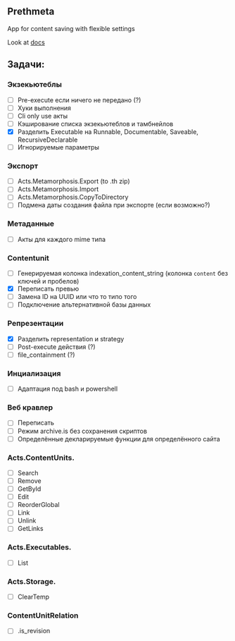 ## Prethmeta

App for content saving with flexible settings

Look at [docs](docs/ru/README.md)

## Задачи:

### Экзекьютеблы

- [ ] Pre-execute если ничего не передано (?)
- [ ] Хуки выполнения
- [ ] Cli only use акты
- [ ] Кэширование списка экзекьютеблов и тамбнейлов
- [x] Разделить Executable на Runnable, Documentable, Saveable, RecursiveDeclarable
- [ ] Игнорируемые параметры

### Экспорт

- [ ] Acts.Metamorphosis.Export (to .th zip)
- [ ] Acts.Metamorphosis.Import
- [ ] Acts.Metamorphosis.CopyToDirectory
- [ ] Подмена даты создания файла при экспорте (если возможно?)

### Метаданные

- [ ] Акты для каждого mime типа

### Contentunit

- [ ] Генерируемая колонка indexation_content_string (колонка `content` без ключей и пробелов)
- [x] Переписать превью
- [ ] Замена ID на UUID или что то типо того
- [ ] Подключение альтернативной базы данных

### Репрезентации

- [x] Разделить representation и strategy
- [ ] Post-execute действия (?)
- [ ] file_containment (?)

### Инциализация

- [ ] Адаптация под bash и powershell

### Веб кравлер

- [ ] Переписать
- [ ] Режим archive.is без сохранения скриптов
- [ ] Определённые декларируемые функции для определённого сайта

### Acts.ContentUnits.

- [ ] Search
- [ ] Remove
- [ ] GetById
- [ ] Edit
- [ ] ReorderGlobal
- [ ] Link
- [ ] Unlink
- [ ] GetLinks

### Acts.Executables.

- [ ] List

### Acts.Storage.

- [ ] ClearTemp

### ContentUnitRelation

- [ ] .is_revision
